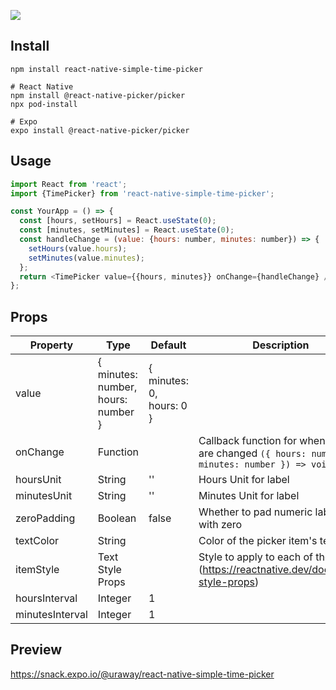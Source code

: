 ![](https://i.imgur.com/z47iHvd.png)

## Install

```
npm install react-native-simple-time-picker

# React Native
npm install @react-native-picker/picker
npx pod-install

# Expo
expo install @react-native-picker/picker
```

## Usage

```javascript
import React from 'react';
import {TimePicker} from 'react-native-simple-time-picker';

const YourApp = () => {
  const [hours, setHours] = React.useState(0);
  const [minutes, setMinutes] = React.useState(0);
  const handleChange = (value: {hours: number, minutes: number}) => {
    setHours(value.hours);
    setMinutes(value.minutes);
  };
  return <TimePicker value={{hours, minutes}} onChange={handleChange} />;
};
```

## Props

| Property        | Type                               | Default                  | Description                                                                                  |
| --------------- | ---------------------------------- | ------------------------ | -------------------------------------------------------------------------------------------- |
| value           | { minutes: number, hours: number } | { minutes: 0, hours: 0 } |                                                                                              |
| onChange        | Function                           |                          | Callback function for when values are changed `({ hours: number, minutes: number }) => void` |
| hoursUnit       | String                             | ''                       | Hours Unit for label                                                                         |
| minutesUnit     | String                             | ''                       | Minutes Unit for label                                                                       |
| zeroPadding     | Boolean                            | false                    | Whether to pad numeric labels with zero                                                      |
| textColor       | String                             |                          | Color of the picker item's text                                                              |
| itemStyle       | Text Style Props                   |                          | Style to apply to each of the labels (https://reactnative.dev/docs/text-style-props)         |
| hoursInterval   | Integer                            | 1                        |                                                                                              |
| minutesInterval | Integer                            | 1                        |                                                                                              |

## Preview

https://snack.expo.io/@uraway/react-native-simple-time-picker
